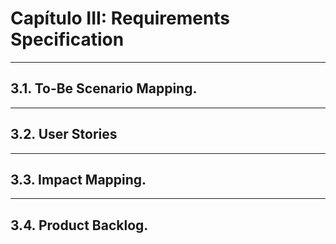 # Capítulo III: Requirements Specification
<hr>

## 3.1. To-Be Scenario Mapping.
<hr>

## 3.2. User Stories
<hr>

## 3.3. Impact Mapping.
<hr>

## 3.4. Product Backlog.
